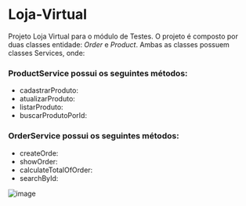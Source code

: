 # Loja-Virtual


Projeto Loja Virtual para o módulo de Testes.
O projeto é composto por duas classes entidade: *Order* e *Product*. Ambas as classes possuem classes Services, onde:
### ProductService possui os seguintes métodos: 
- cadastrarProduto:
- atualizarProduto:
- listarProduto:
- buscarProdutoPorId:
### OrderService possui os seguintes métodos: 
- createOrde:
- showOrder:
- calculateTotalOfOrder:
- searchById:

![image](https://user-images.githubusercontent.com/42791165/229619297-b50e1669-4cb8-47da-bab0-c896fe61967b.png)
